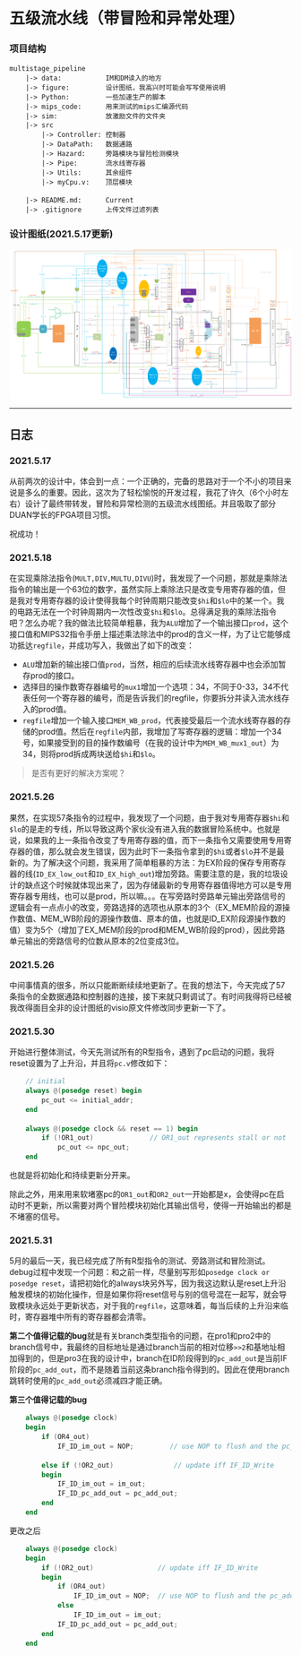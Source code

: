 # 五级流水线（带冒险和异常处理）

### 项目结构

```
multistage_pipeline
	|-> data:		 	IM和DM读入的地方
	|-> figure:      	设计图纸，我高兴时可能会写写使用说明
	|-> Python:		 	一些加速生产的脚本
	|-> mips_code:   	用来测试的mips汇编源代码
	|-> sim:		    放激励文件的文件夹
	|-> src
		|-> Controller: 控制器
		|-> DataPath:   数据通路
		|-> Hazard:		旁路模块与冒险检测模块
		|-> Pipe:		流水线寄存器
		|-> Utils:		其余组件
		|-> myCpu.v:	顶层模块
	
	|-> README.md:   	Current 
	|-> .gitignore		上传文件过滤列表
```

### 设计图纸(2021.5.17更新)

![](./figure/五级流水线.png)



---

## 日志

### 2021.5.17

从前两次的设计中，体会到一点：一个正确的，完备的思路对于一个不小的项目来说是多么的重要。因此，这次为了轻松愉悦的开发过程，我花了许久（6个小时左右）设计了最终带转发，冒险和异常检测的五级流水线图纸。并且吸取了部分DUAN学长的FPGA项目习惯。

祝成功！


### 2021.5.18

在实现乘除法指令(`MULT,DIV,MULTU,DIVU`)时，我发现了一个问题，那就是乘除法指令的输出是一个63位的数字，虽然实际上乘除法只是改变专用寄存器的值，但是我对专用寄存器的设计使得我每个时钟周期只能改变`$hi`和`$lo`中的某一个。我的电路无法在一个时钟周期内一次性改变`$hi`和`$lo`。总得满足我的乘除法指令吧？怎么办呢？我的做法比较简单粗暴，我为`ALU`增加了一个输出接口`prod`，这个接口值和MIPS32指令手册上描述乘法除法中的prod的含义一样，为了让它能够成功抵达`regfile`，并成功写入，我做出了如下的改变：

- `ALU`增加新的输出接口值`prod`，当然，相应的后续流水线寄存器中也会添加暂存prod的接口。
- 选择目的操作数寄存器编号的`mux1`增加一个选项：34，不同于0-33，34不代表任何一个寄存器的编号，而是告诉我们的regfile，你要拆分并读入流水线存入的prod值。
- `regfile`增加一个输入接口`MEM_WB_prod`，代表接受最后一个流水线寄存器的存储的prod值。然后在`regfile`内部，我增加了写寄存器的逻辑：增加一个34号，如果接受到的目的操作数编号（在我的设计中为`MEM_WB_mux1_out`）为34，则将prod拆成两块送给`$hi`和`$lo`。

> 是否有更好的解决方案呢？

### 2021.5.26

果然，在实现57条指令的过程中，我发现了一个问题，由于我对专用寄存器`$hi`和`$lo`的是走的专线，所以导致这两个家伙没有进入我的数据冒险系统中。也就是说，如果我的上一条指令改变了专用寄存器的值，而下一条指令又需要使用专用寄存器的值，那么就会发生错误，因为此时下一条指令拿到的`$hi`或者`$lo`并不是最新的。为了解决这个问题，我采用了简单粗暴的方法：为EX阶段的保存专用寄存器的线(`ID_EX_low_out`和`ID_EX_high_out`)增加旁路。需要注意的是，我的垃圾设计的缺点这个时候就体现出来了，因为存储最新的专用寄存器值得地方可以是专用寄存器专用线，也可以是prod，所以嘛。。。在写旁路时旁路单元输出旁路信号的逻辑会有一点点小的改变，旁路选择的选项也从原本的3个（EX_MEM阶段的源操作数值、MEM_WB阶段的源操作数值、原本的值，也就是ID_EX阶段源操作数的值）变为5个（增加了EX_MEM阶段的prod和MEM_WB阶段的prod），因此旁路单元输出的旁路信号的位数从原本的2位变成3位。


### 2021.5.26

中间事情真的很多，所以只能断断续续地更新了。在我的想法下，今天完成了57条指令的全数据通路和控制器的连接，接下来就只剩调试了。有时间我得将已经被我改得面目全非的设计图纸的visio原文件修改同步更新一下了。

### 2021.5.30

开始进行整体测试，今天先测试所有的R型指令，遇到了pc启动的问题，我将reset设置为了上升沿，并且将`pc.v`修改如下：

```verilog
    // initial 
    always @(posedge reset) begin
        pc_out <= initial_addr;
    end

    always @(posedge clock && reset == 1) begin
        if (!OR1_out)              // OR1_out represents stall or not
            pc_out <= npc_out;
    end
```

也就是将初始化和持续更新分开来。

除此之外，用来用来软堵塞pc的`OR1_out`和`OR2_out`一开始都是x，会使得pc在启动时不更新，所以需要对两个冒险模块初始化其输出信号，使得一开始输出的都是不堵塞的信号。

### 2021.5.31

5月的最后一天，我已经完成了所有R型指令的测试、旁路测试和冒险测试。debug过程中发现一个问题：和之前一样，尽量别写形如`posedge clock or posedge reset`，请把初始化的always块另外写，因为我这边默认是reset上升沿触发模块的初始化操作，但是如果你将reset信号与别的信号混在一起写，就会导致模块永远处于更新状态，对于我的`regfile`，这意味着，每当后续的上升沿来临时，寄存器堆中所有的寄存器都会清零。

**第二个值得记载的bug**就是有关branch类型指令的问题，在pro1和pro2中的branch信号中，我最终的目标地址是通过branch当前的相对位移`>>2`和基地址相加得到的，但是pro3在我的设计中，branch在ID阶段得到的`pc_add_out`是当前IF阶段的`pc_add_out`，而不是随着当前这条branch指令得到的。因此在使用branch跳转时使用的`pc_add_out`必须减四才能正确。


**第三个值得记载的bug**

```verilog
    always @(posedge clock) 
    begin
        if (OR4_out)
            IF_ID_im_out = NOP;         // use NOP to flush and the pc_add_out won't be used later, so we don't care about pc_add_out there
        
        else if (!OR2_out)               // update iff IF_ID_Write
        begin
            IF_ID_im_out = im_out;
            IF_ID_pc_add_out = pc_add_out;
        end
    end
```

更改之后

```verilog
    always @(posedge clock) 
    begin
        if (!OR2_out)                // update iff IF_ID_Write
        begin
            if (OR4_out)
                IF_ID_im_out = NOP;  // use NOP to flush and the pc_add_out won't be used later, so we don't care about pc_add_out there
            else
                IF_ID_im_out = im_out;
            IF_ID_pc_add_out = pc_add_out;
        end
    end
```